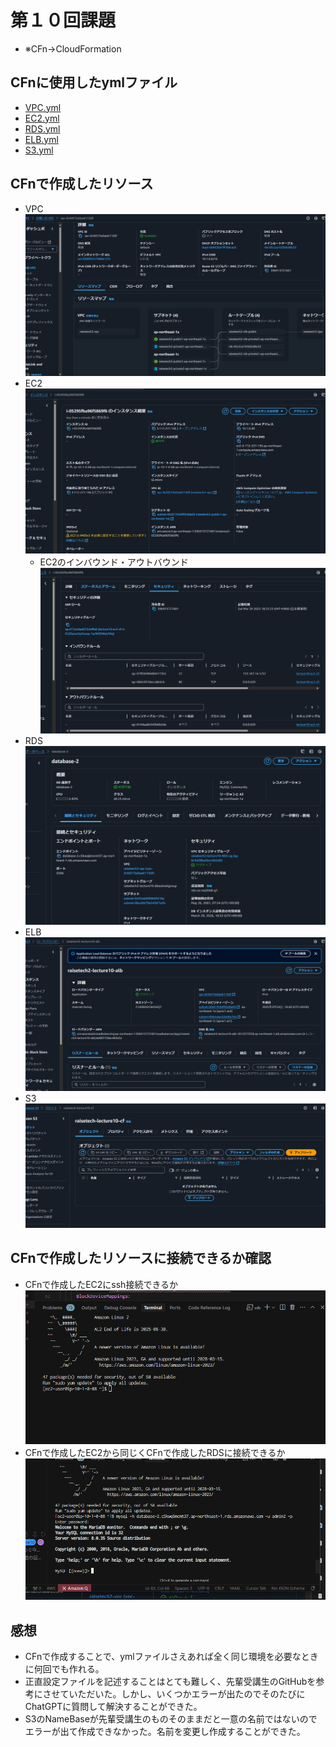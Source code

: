 # 第１０回課題
* ※CFn→CloudFormation

## CFnに使用したymlファイル
* [VPC.yml](CloudFormation-lecture10/VPC.yml)
* [EC2.yml](CloudFormation-lecture10/EC2.yml)
* [RDS.yml](CloudFormation-lecture10/RDS.yml)
* [ELB.yml](CloudFormation-lecture10/ELB.yml)
* [S3.yml](CloudFormation-lecture10/S3.yml)

## CFnで作成したリソース
* VPC
![vpc](images/AWS_lecture10_evi/cfで作成したvpc%202025-03-28%20121958.png)
* EC2
![ec2](images/AWS_lecture10_evi/CFnで作成したEC2(2)%202025-03-29%20184011.png)
  - EC2のインバウンド・アウトバウンド
  ![CFnで作成したEC2のインバウンド・アウトバウンド](images/AWS_lecture10_evi/CFnで作成したEC2のインバウンド・アウトバウンド2025-03-29%20184028.png)
* RDS
![rds](images/AWS_lecture10_evi/CFnで作成したDBS%202025-03-29%20184059.png)
* ELB
![elb](images/AWS_lecture10_evi/cfで作成したalb%202025-03-28%20122439.png)
* S3
![s3](images/AWS_lecture10_evi/cfで作成したs3%202025-03-28%20122049.png)

## CFnで作成したリソースに接続できるか確認
* CFnで作成したEC2にssh接続できるか
![CFnで作成したec2にssh接続成功](images/AWS_lecture10_evi/CFnで作成したEC2にssh接続成功2025-03-29%20184158.png) 
* CFnで作成したEC2から同じくCFnで作成したRDSに接続できるか
![CFnで作成したec2からrdsに接続成功](images/AWS_lecture10_evi/CFnで作成したEC2からCFnで作成したRDS２接続成功2025-03-29%20200434.png)

## 感想
* CFnで作成することで、ymlファイルさえあれば全く同じ環境を必要なときに何回でも作れる。
* 正直設定ファイルを記述することはとても難しく、先輩受講生のGitHubを参考にさせていただいた。しかし、いくつかエラーが出たのでそのたびにChatGPTに質問して解決することができた。
* S3のNameBaseが先輩受講生のものそのままだと一意の名前ではないのでエラーが出て作成できなかった。名前を変更し作成することができた。